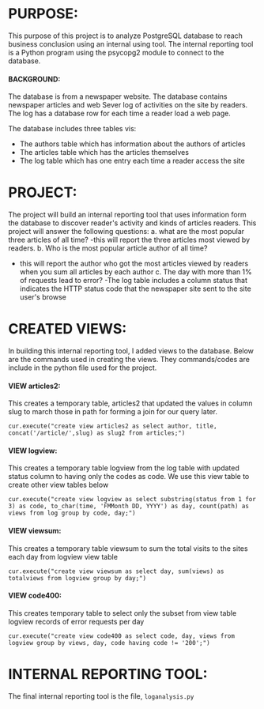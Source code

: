 # PURPOSE:
This purpose of this project is to analyze PostgreSQL database to reach business conclusion using an internal using tool. The internal reporting tool is a Python program using the psycopg2 module to connect to the database.

#### BACKGROUND:
The database is from a newspaper website. The database contains newspaper articles and web Sever log of activities on the site by readers. The log has a database row for each time a reader load a web page.

The database includes three tables vis:
  - The authors table which has information about the authors of articles
  - The articles table which has the articles themselves
  - The log table which has one entry each time a reader access the site

# PROJECT:
The project will build an internal reporting tool that uses information form the database to discover reader's activity and kinds of articles readers. This project will answer the following questions:
a. what are the most popular three articles of all time?
 -this will report the three articles most viewed by readers.
b. Who is the most popular article author of all time?
 - this will report the author who got the most articles viewed by readers when you sum all articles by each author
c. The day with more than 1% of requests lead to error?
 -The log table includes a column status that indicates the HTTP status code that the newspaper site sent to the site user's browse

 # CREATED VIEWS:
 In building this internal reporting tool, I added views to the database. Below are the commands used in creating the views. They commands/codes are include in the python file used for the project.

 #### VIEW articles2:
  This creates a temporary table, articles2 that updated the values in column slug to march those in path for forming a join for our query later.

 `cur.execute("create view articles2 as select author, title, concat('/article/',slug) as slug2 from articles;")`



#### VIEW logview:
  This creates a temporary table logview from the log table with updated status column to having only the codes as code. We use this view table to create other view tables below

 `cur.execute("create view logview as select substring(status from 1 for 3) as code, to_char(time, 'FMMonth DD, YYYY') as day, count(path) as views from log group by code, day;")`



 #### VIEW viewsum:
  This creates a temporary table viewsum to sum the total visits to the sites each day from logview view table

 `cur.execute("create view viewsum as select day, sum(views) as totalviews from logview group by day;")`



 #### VIEW code400:
  This creates temporary table to select only the subset from view table logview records of error requests  per day

 `cur.execute("create view code400 as select code, day, views from logview group by views, day, code having code != '200';")`



# INTERNAL REPORTING TOOL:
The final internal reporting tool is the file, `loganalysis.py`
